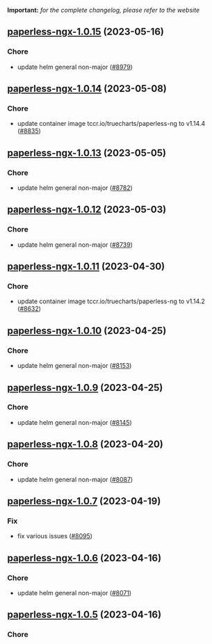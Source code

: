 **Important:**
*for the complete changelog, please refer to the website*




## [paperless-ngx-1.0.15](https://github.com/truecharts/charts/compare/paperless-ngx-1.0.14...paperless-ngx-1.0.15) (2023-05-16)

### Chore

- update helm general non-major ([#8979](https://github.com/truecharts/charts/issues/8979))
  
  


## [paperless-ngx-1.0.14](https://github.com/truecharts/charts/compare/paperless-ngx-1.0.13...paperless-ngx-1.0.14) (2023-05-08)

### Chore

- update container image tccr.io/truecharts/paperless-ng to v1.14.4 ([#8835](https://github.com/truecharts/charts/issues/8835))
  
  


## [paperless-ngx-1.0.13](https://github.com/truecharts/charts/compare/paperless-ngx-1.0.12...paperless-ngx-1.0.13) (2023-05-05)

### Chore

- update helm general non-major ([#8782](https://github.com/truecharts/charts/issues/8782))
  
  


## [paperless-ngx-1.0.12](https://github.com/truecharts/charts/compare/paperless-ngx-1.0.11...paperless-ngx-1.0.12) (2023-05-03)

### Chore

- update helm general non-major ([#8739](https://github.com/truecharts/charts/issues/8739))
  
  


## [paperless-ngx-1.0.11](https://github.com/truecharts/charts/compare/paperless-ngx-1.0.10...paperless-ngx-1.0.11) (2023-04-30)

### Chore

- update container image tccr.io/truecharts/paperless-ng to v1.14.2 ([#8632](https://github.com/truecharts/charts/issues/8632))
  
  


## [paperless-ngx-1.0.10](https://github.com/truecharts/charts/compare/paperless-ngx-1.0.9...paperless-ngx-1.0.10) (2023-04-25)

### Chore

- update helm general non-major ([#8153](https://github.com/truecharts/charts/issues/8153))
  
  


## [paperless-ngx-1.0.9](https://github.com/truecharts/charts/compare/paperless-ngx-1.0.8...paperless-ngx-1.0.9) (2023-04-25)

### Chore

- update helm general non-major ([#8145](https://github.com/truecharts/charts/issues/8145))
  
  


## [paperless-ngx-1.0.8](https://github.com/truecharts/charts/compare/paperless-ngx-1.0.7...paperless-ngx-1.0.8) (2023-04-20)

### Chore

- update helm general non-major ([#8087](https://github.com/truecharts/charts/issues/8087))
  
  


## [paperless-ngx-1.0.7](https://github.com/truecharts/charts/compare/paperless-ngx-1.0.6...paperless-ngx-1.0.7) (2023-04-19)

### Fix

- fix various issues ([#8095](https://github.com/truecharts/charts/issues/8095))
  
  


## [paperless-ngx-1.0.6](https://github.com/truecharts/charts/compare/paperless-ngx-1.0.5...paperless-ngx-1.0.6) (2023-04-16)

### Chore

- update helm general non-major ([#8071](https://github.com/truecharts/charts/issues/8071))
  
  


## [paperless-ngx-1.0.5](https://github.com/truecharts/charts/compare/paperless-ngx-1.0.4...paperless-ngx-1.0.5) (2023-04-16)

### Chore
